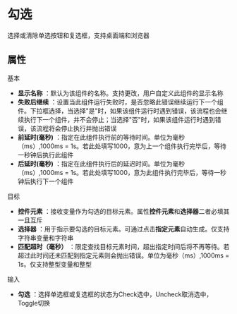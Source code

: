 # 勾选

选择或清除单选按钮和复选框，支持桌面端和浏览器

## 属性
基本
- **显示名称** ：默认为该组件的名称。支持更改，用户自定义此组件的显示名称
- **失败后继续** ：设置当此组件运行失败时，是否忽略此错误继续运行下一个组件。下拉框选择，当选择"是"时，如果该组件运行时遇到错误，该流程也会继续执行下一个组件，并不会停止；当选择"否"时，如果该组件运行时遇到错误，该流程将会停止执行并抛出错误
- **前延时(毫秒)** ：指定在此组件执行前的等待时间。单位为毫秒（ms）,1000ms = 1s。若此处填写1000，意为上一个组件执行完毕后，等待一秒钟后执行此组件
- **后延时(毫秒)** ：指定在此组件执行后的延迟时间。单位为毫秒（ms）,1000ms = 1s。若此处填写1000，意为此组件执行完毕后，等待一秒钟后执行下一个组件

目标

- **控件元素** ：接收变量作为勾选的目标元素。属性**控件元素**和**选择器**二者必填其一且互斥
- **选择器** ：用于指示要勾选的目标元素。可通过点击**指定元素**自动生成。仅支持字符串变量和字符串
- **匹配超时（毫秒）** ：限定查找目标元素时间，超出指定时间后将不再等待。若超过此时间还未匹配到指定元素则会抛出错误。单位为毫秒（ms）,1000ms = 1s。仅支持整型变量和整型

输入

- **勾选** ：选择单选框或复选框的状态为Check选中，Uncheck取消选中，Toggle切换

